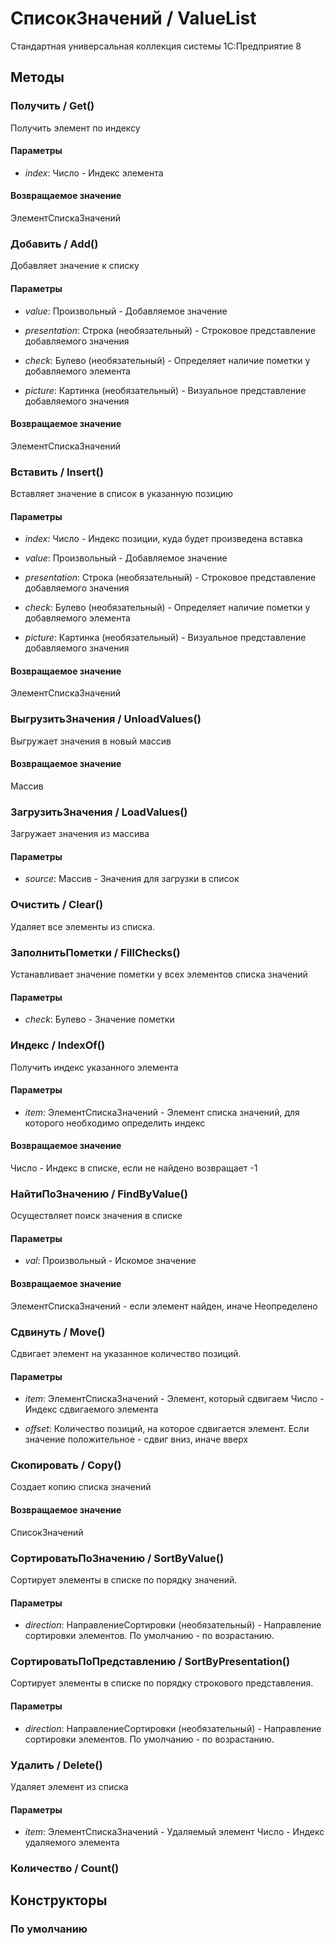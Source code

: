 
# СписокЗначений / ValueList

    
    
Стандартная универсальная коллекция системы 1С:Предприятие 8


  
  
## Методы
    
### Получить / Get()
    
    
    
Получить элемент по индексу


  
  
#### Параметры

* *index*: Число - Индекс элемента

#### Возвращаемое значение

ЭлементСпискаЗначений

  
### Добавить / Add()
    
    
    
Добавляет значение к списку


  
  
#### Параметры

* *value*: Произвольный - Добавляемое значение

* *presentation*: Строка (необязательный) - Строковое представление добавляемого значения

* *check*: Булево (необязательный) - Определяет наличие пометки у добавляемого элемента

* *picture*: Картинка (необязательный) - Визуальное  представление добавляемого значения

#### Возвращаемое значение

ЭлементСпискаЗначений

  
### Вставить / Insert()
    
    
    
Вставляет значение в список в указанную позицию


  
  
#### Параметры

* *index*: Число - Индекс позиции, куда будет произведена вставка

* *value*: Произвольный - Добавляемое значение

* *presentation*: Строка (необязательный) - Строковое представление добавляемого значения

* *check*: Булево (необязательный) - Определяет наличие пометки у добавляемого элемента

* *picture*: Картинка (необязательный) - Визуальное  представление добавляемого значения

#### Возвращаемое значение

ЭлементСпискаЗначений

  
### ВыгрузитьЗначения / UnloadValues()
    
    
    
Выгружает значения в новый массив


  
  
#### Возвращаемое значение

Массив

  
### ЗагрузитьЗначения / LoadValues()
    
    
    
Загружает значения из массива


  
  
#### Параметры

* *source*: Массив - Значения для загрузки в список

### Очистить / Clear()
    
    
    
Удаляет все элементы из списка.


  
  
### ЗаполнитьПометки / FillChecks()
    
    
    
Устанавливает значение пометки у всех элементов списка значений


  
  
#### Параметры

* *check*: Булево - Значение пометки

### Индекс / IndexOf()
    
    
    
Получить индекс указанного элемента


  
  
#### Параметры

* *item*: ЭлементСпискаЗначений - Элемент списка значений, для которого необходимо определить индекс

#### Возвращаемое значение

Число - Индекс в списке, если не найдено возвращает -1

  
### НайтиПоЗначению / FindByValue()
    
    
    
Осуществляет поиск значения в списке


  
  
#### Параметры

* *val*: Произвольный - Искомое значение

#### Возвращаемое значение

ЭлементСпискаЗначений - если элемент найден, иначе Неопределено

  
### Сдвинуть / Move()
    
    
    
Сдвигает элемент на указанное количество позиций.


  
  
#### Параметры

* *item*: ЭлементСпискаЗначений - Элемент, который сдвигаем
Число - Индекс сдвигаемого элемента


* *offset*: Количество позиций, на которое сдвигается элемент. Если значение положительное - сдвиг вниз, иначе вверх

### Скопировать / Copy()
    
    
    
Создает копию списка значений


  
  
#### Возвращаемое значение

СписокЗначений

  
### СортироватьПоЗначению / SortByValue()
    
    
    
Сортирует элементы в списке по порядку значений.


  
  
#### Параметры

* *direction*: НаправлениеСортировки (необязательный) - Направление сортировки элементов. По умолчанию - по возрастанию.

### СортироватьПоПредставлению / SortByPresentation()
    
    
    
Сортирует элементы в списке по порядку строкового представления.


  
  
#### Параметры

* *direction*: НаправлениеСортировки (необязательный) - Направление сортировки элементов. По умолчанию - по возрастанию.

### Удалить / Delete()
    
    
    
Удаляет элемент из списка


  
  
#### Параметры

* *item*: ЭлементСпискаЗначений - Удаляемый элемент
Число - Индекс удаляемого элемента


### Количество / Count()
    
## Конструкторы

  
### По умолчанию